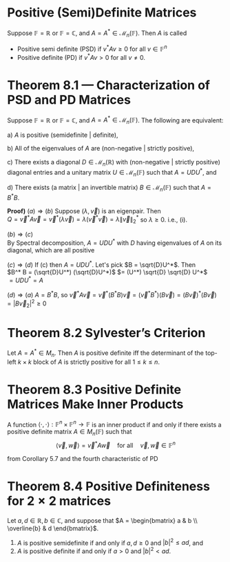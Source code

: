 # Positive (Semi)Definite Matrices
Suppose $\mathbb{F} = \mathbb{R}$ or $\mathbb{F} = \mathbb{C}$, and $A = A^* \in \mathcal{M}_n(\mathbb{F})$. Then $A$ is called  
- Positive semi definite (PSD) if $v^*Av \geq 0$ for all $v \in \mathbb{F}^n$
- Positive definite (PD) if $v^*Av > 0$ for all $v \neq 0$.

# Theorem 8.1 — Characterization of PSD and PD Matrices

Suppose $\mathbb{F} = \mathbb{R}$ or $\mathbb{F} = \mathbb{C}$, and $A = A^* \in \mathcal{M}_n(\mathbb{F})$. The following are equivalent:

a) $A$ is positive (semidefinite | definite),

b) All of the eigenvalues of $A$ are (non-negative | strictly positive),

c) There exists a diagonal $D \in \mathcal{M}_n(\mathbb{R})$ with (non-negative | strictly positive) diagonal entries and a unitary matrix $U \in \mathcal{M}_n(\mathbb{F})$ such that $A = UDU^*$, and

d) There exists (a matrix | an invertible matrix) $B \in \mathcal{M}_n(\mathbb{F})$ such that $A = B^*B$.

**Proof)** 
$(a)\Rightarrow (b)$
Suppose $(\lambda, \vec{v})$ is an eigenpair. Then  
$Q = \vec{v}^* A \vec{v} = \vec{v}^* (\lambda \vec{v}) = \lambda (\vec{v}^* \vec{v}) = \lambda \| \vec{v} \|_2^*$ so $\lambda \geq 0$. i.e., (i).  

$(b)\Rightarrow (c)$  
By Spectral decomposition, $A = UDU^*$ with $D$ having eigenvalues of $A$ on its diagonal, which are all positive  

$(c)\Rightarrow (d)$
If (c) then $A = UDU^*$. Let's pick $B = \sqrt{D}U^*$.  Then  
$B^* B = (\sqrt{D}U^*) (\sqrt{D}U^*)$
$= (U^*) \sqrt{D} \sqrt{D} U^*$  
$= UDU^* = A$

$(d)\Rightarrow (a)$
$A = B^* B$, so  $\vec{v}^* A \vec{v} = \vec{v}^* (B^* B) \vec{v} = (\vec{v}^* B^*) (B\vec{v}) = (B \vec{v})^* (B \vec{v}) = |B \vec{v}_{2}|^{2} \geq 0$

# Theorem 8.2 Sylvester’s Criterion
Let $A = A^* \in M_n$. Then $A$ is positive definite iff the determinant of the top-left $k \times k$ block of $A$ is strictly positive for all $1 \leq k \leq n$.

# Theorem 8.3 Positive Definite Matrices Make Inner Products
A function $\langle \cdot, \cdot \rangle : \mathbb{F}^n \times \mathbb{F}^n \to \mathbb{F}$ is an inner product if and only if there exists a positive definite matrix $A \in M_n(\mathbb{F})$ such that  
$$\langle \vec{v}, \vec{w} \rangle = \vec{v}^* A \vec{w} \quad \text{for all} \quad \vec{v}, \vec{w} \in \mathbb{F}^n$$

from Corollary 5.7 and the fourth characteristic of PD

# Theorem 8.4 Positive Definiteness for $2\times2$ matrices
Let $a, d \in \mathbb{R}, \, b \in \mathbb{C}$, and suppose that $A = \begin{bmatrix} a & b \\ \overline{b} & d \end{bmatrix}$.

1. $A$ is positive semidefinite if and only if $a, d \geq 0$ and $|b|^2 \leq ad$, and  
2. $A$ is positive definite if and only if $a > 0$ and $|b|^2 < ad$.